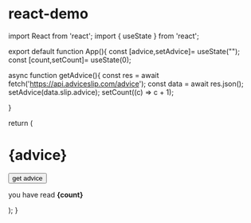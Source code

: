 # react-demo

import React from 'react';
import { useState } from 'react';


export default function App(){
  const [advice,setAdvice]= useState("");
  const [count,setCount]= useState(0);


async function getAdvice(){
const res = await fetch('https://api.adviceslip.com/advice');
const data = await res.json();
setAdvice(data.slip.advice);
setCount((c) => c + 1);

}


  return (
  <div>
    <h1>{advice}</h1>
    <button onClick={getAdvice}>get advice</button>
    <p> you have read <strong>{count}</strong></p>
    </div>
  );
}
